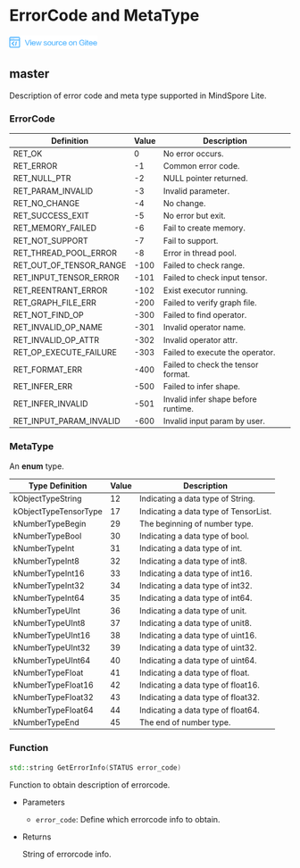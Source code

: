 # ErrorCode and MetaType

[![View Source On Gitee](./_static/logo_source.png)](https://gitee.com/mindspore/docs/blob/r1.2/docs/api_cpp/source_en/errorcode_and_metatype.md)

## master

Description of error code and meta type supported in MindSpore Lite.

### ErrorCode

| Definition  | Value | Description |
| ---  | --- | --- |
| RET_OK | 0 | No error occurs. |
| RET_ERROR | -1 | Common error code. |
| RET_NULL_PTR | -2 | NULL pointer returned. |
| RET_PARAM_INVALID | -3 | Invalid parameter. |
| RET_NO_CHANGE | -4 | No change. |
| RET_SUCCESS_EXIT | -5 | No error but exit. |
| RET_MEMORY_FAILED | -6 | Fail to create memory. |
| RET_NOT_SUPPORT | -7 | Fail to support. |
| RET_THREAD_POOL_ERROR | -8 | Error in thread pool. |
| RET_OUT_OF_TENSOR_RANGE | -100 | Failed to check range. |
| RET_INPUT_TENSOR_ERROR | -101 | Failed to check input tensor. |
| RET_REENTRANT_ERROR | -102 | Exist executor running. |
| RET_GRAPH_FILE_ERR | -200 | Failed to verify graph file. |
| RET_NOT_FIND_OP | -300 | Failed to find operator. |
| RET_INVALID_OP_NAME | -301 | Invalid operator name. |
| RET_INVALID_OP_ATTR | -302 | Invalid operator attr. |
| RET_OP_EXECUTE_FAILURE | -303 | Failed to execute the operator. |
| RET_FORMAT_ERR | -400 | Failed to check the tensor format. |
| RET_INFER_ERR | -500 | Failed to infer shape. |
| RET_INFER_INVALID | -501 | Invalid infer shape before runtime. |
| RET_INPUT_PARAM_INVALID | -600 | Invalid input param by user. |

### MetaType

An **enum** type.

| Type Definition | Value | Description |
| --- | --- | --- |
|kObjectTypeString| 12 | Indicating a data type of String. |
|kObjectTypeTensorType| 17 | Indicating a data type of TensorList. |
|kNumberTypeBegin| 29 | The beginning of number type. |
|kNumberTypeBool| 30 | Indicating a data type of bool. |
|kNumberTypeInt| 31 | Indicating a data type of int. |
|kNumberTypeInt8| 32 | Indicating a data type of int8. |
|kNumberTypeInt16| 33 | Indicating a data type of int16. |
|kNumberTypeInt32| 34 | Indicating a data type of int32. |
|kNumberTypeInt64| 35 | Indicating a data type of int64. |
|kNumberTypeUInt| 36 | Indicating a data type of unit. |
|kNumberTypeUInt8| 37 | Indicating a data type of unit8. |
|kNumberTypeUInt16| 38 | Indicating a data type of uint16. |
|kNumberTypeUInt32| 39 | Indicating a data type of uint32. |
|kNumberTypeUInt64| 40 | Indicating a data type of uint64. |
|kNumberTypeFloat| 41 | Indicating a data type of float. |
|kNumberTypeFloat16| 42 | Indicating a data type of float16. |
|kNumberTypeFloat32| 43 | Indicating a data type of float32. |
|kNumberTypeFloat64| 44 | Indicating a data type of float64.|
|kNumberTypeEnd| 45 | The end of number type. |

### Function

```cpp
std::string GetErrorInfo(STATUS error_code)
```

Function to obtain description of errorcode.

- Parameters

    - `error_code`: Define which errorcode info to obtain.

- Returns

    String of errorcode info.
